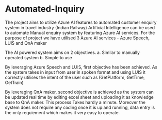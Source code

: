 # Automated-Inquiry

The project aims to utilize Azure AI features to automated customer enquiry system in travel industry (Indian Railway)
Artificial Intelligence can be used to automate Manual enquiry system by featuring Azure AI services.
For the purpose of project we have utilised 3 Azure AI services - Azure Speech, LUIS and QnA maker

The AI powered system aims on 2 objectives.
a. Similar to manually operated system
b. Simple to use

By leveraging Azure Speech and LUIS, first objective has been achieved. As the system takes in input from user in spoken format and using LUIS it correctly utilises the intent of
the user such as (GetPlatform, GetTime, GetTrain)

By leveraging QnA maker, second objective is achieved as the system can be updated real time by editing excel sheet and uploading it as knowledge base to QnA maker. This process
Takes hardly a minute. Moreover the system does not require any coding once it is up and running, data entry is the only requiement which makes it very easy to operate.
